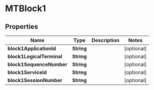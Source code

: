 # MTBlock1

## Properties
Name | Type | Description | Notes
------------ | ------------- | ------------- | -------------
**block1ApplicationId** | **String** |  |  [optional]
**block1LogicalTerminal** | **String** |  |  [optional]
**block1SequenceNumber** | **String** |  |  [optional]
**block1ServiceId** | **String** |  |  [optional]
**block1SessionNumber** | **String** |  |  [optional]
